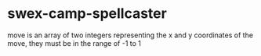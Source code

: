 # swex-camp-spellcaster


move is an array of two integers representing the x and y coordinates of the move, they must be in the range of -1 to 1